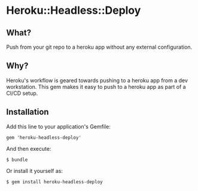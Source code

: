 # Heroku::Headless::Deploy

## What?
Push from your git repo to a heroku app without any external configuration.

## Why?
Heroku's workflow is geared towards pushing to a heroku app from a dev workstation. This gem makes it easy to push to a heroku app as part of a CI/CD setup.

## Installation

Add this line to your application's Gemfile:

    gem 'heroku-headless-deploy'

And then execute:

    $ bundle

Or install it yourself as:

    $ gem install heroku-headless-deploy
